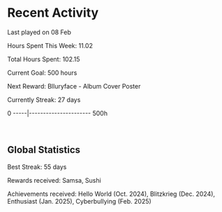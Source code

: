 # Recent Activity
Last played on 08 Feb  

Hours Spent This Week: 11.02  

Total Hours Spent: 102.15  

Current Goal: 500 hours  

Next Reward: Blluryface - Album Cover Poster 

Currently Streak: 27 days 

0 -----|---------------------- 500h  
<br><br>

## Global Statistics
Best Streak: 55 days

Rewards received: Samsa, Sushi

Achievements received: Hello World (Oct. 2024), Blitzkrieg (Dec. 2024), Enthusiast (Jan. 2025), Cyberbullying (Feb. 2025)
